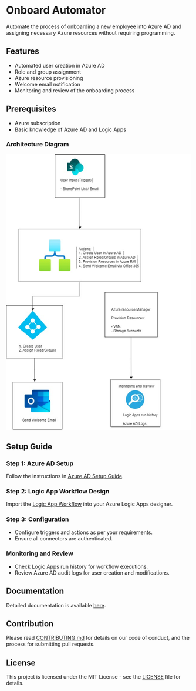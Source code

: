 # Onboard Automator

Automate the process of onboarding a new employee into Azure AD and assigning necessary Azure resources without requiring programming.

## Features
- Automated user creation in Azure AD
- Role and group assignment
- Azure resource provisioning
- Welcome email notification
- Monitoring and review of the onboarding process

## Prerequisites
- Azure subscription
- Basic knowledge of Azure AD and Logic Apps

### Architecture Diagram
![Architecture Diagram](https://github.com/RichardChukwu/OnboardAutomator/blob/f9512a52d4ff3509b3c011e3b226883c8a8eb533/Architecture%20Diagram.jpg)


## Setup Guide

### Step 1: Azure AD Setup
Follow the instructions in [Azure AD Setup Guide](azure_ad_setup_guide.md).

### Step 2: Logic App Workflow Design
Import the [Logic App Workflow](https://github.com/RichardChukwu/OnboardAutomator/blob/main/Logic%20App%20Workflow.png) into your Azure Logic Apps designer.

### Step 3: Configuration
- Configure triggers and actions as per your requirements.
- Ensure all connectors are authenticated.

### Monitoring and Review
- Check Logic Apps run history for workflow executions.
- Review Azure AD audit logs for user creation and modifications.

## Documentation
Detailed documentation is available [here](DOCUMENTATION.md).

## Contribution
Please read [CONTRIBUTING.md](CONTRIBUTING.md) for details on our code of conduct, and the process for submitting pull requests.

## License
This project is licensed under the MIT License - see the [LICENSE](LICENSE) file for details.
